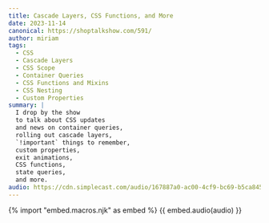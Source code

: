 ```yaml
---
title: Cascade Layers, CSS Functions, and More
date: 2023-11-14
canonical: https://shoptalkshow.com/591/
author: miriam
tags:
  - CSS
  - Cascade Layers
  - CSS Scope
  - Container Queries
  - CSS Functions and Mixins
  - CSS Nesting
  - Custom Properties
summary: |
  I drop by the show
  to talk about CSS updates
  and news on container queries,
  rolling out cascade layers,
  `!important` things to remember,
  custom properties,
  exit animations,
  CSS functions,
  state queries,
  and more.
audio: https://cdn.simplecast.com/audio/167887a0-ac00-4cf9-bc69-b5ca845997db/episodes/02c9a71e-21e8-4ee9-b0ca-b2d8f6ebf030/audio/9f538fb5-34bf-49fe-9616-1874a2e488f1/default_tc.mp3
---
```


{% import "embed.macros.njk" as embed %}
{{ embed.audio(audio) }}
